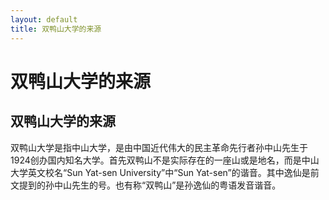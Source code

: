 ```yaml
---
layout: default
title: 双鸭山大学的来源
---
```


# 双鸭山大学的来源

## 双鸭山大学的来源

双鸭山大学是指中山大学，是由中国近代伟大的民主革命先行者孙中山先生于1924创办国内知名大学。首先双鸭山不是实际存在的一座山或是地名，而是中山大学英文校名“Sun Yat-sen University”中“Sun Yat-sen”的谐音。其中逸仙是前文提到的孙中山先生的号。也有称“双鸭山”是孙逸仙的粤语发音谐音。